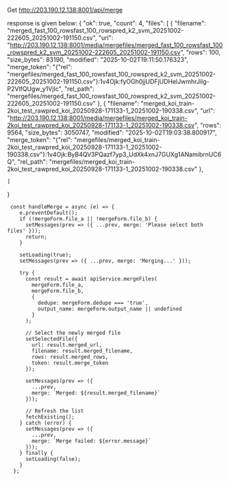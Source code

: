
Get 
http://203.190.12.138:8001/api/merge

response is given below:
{
    "ok": true,
    "count": 4,
    "files": [
        {
            "filename": "merged_fast_100_rowsfast_100_rowspred_k2_svm_20251002-222605_20251002-191150.csv",
            "url": "http://203.190.12.138:8001/media/mergefiles/merged_fast_100_rowsfast_100_rowspred_k2_svm_20251002-222605_20251002-191150.csv",
            "rows": 100,
            "size_bytes": 83190,
            "modified": "2025-10-02T19:11:50.176323",
            "merge_token": "{\"rel\": \"mergefiles/merged_fast_100_rowsfast_100_rowspred_k2_svm_20251002-222605_20251002-191150.csv\"}:1v4Ojk:fyOGh0jjUDFjUDHelJwmhrJilg-P2VlfQUgw_y1VjIc",
            "rel_path": "mergefiles/merged_fast_100_rowsfast_100_rowspred_k2_svm_20251002-222605_20251002-191150.csv"
        },
        {
            "filename": "merged_koi_train-2koi_test_rawpred_koi_20250928-171133-1_20251002-190338.csv",
            "url": "http://203.190.12.138:8001/media/mergefiles/merged_koi_train-2koi_test_rawpred_koi_20250928-171133-1_20251002-190338.csv",
            "rows": 9564,
            "size_bytes": 3050747,
            "modified": "2025-10-02T19:03:38.800917",
            "merge_token": "{\"rel\": \"mergefiles/merged_koi_train-2koi_test_rawpred_koi_20250928-171133-1_20251002-190338.csv\"}:1v4Ojk:ByB4QV3PQazf7yp3_UdXk4xnJ7GUXg1ANamibrnUC6Q",
            "rel_path": "mergefiles/merged_koi_train-2koi_test_rawpred_koi_20250928-171133-1_20251002-190338.csv"
        },

    ]

}



```
 const handleMerge = async (e) => {
    e.preventDefault();
    if (!mergeForm.file_a || !mergeForm.file_b) {
      setMessages(prev => ({ ...prev, merge: 'Please select both files' }));
      return;
    }

    setLoading(true);
    setMessages(prev => ({ ...prev, merge: 'Merging...' }));

    try {
      const result = await apiService.mergeFiles(
        mergeForm.file_a,
        mergeForm.file_b,
        {
          dedupe: mergeForm.dedupe === 'true',
          output_name: mergeForm.output_name || undefined
        }
      );

      // Select the newly merged file
      setSelectedFile({
        url: result.merged_url,
        filename: result.merged_filename,
        rows: result.merged_rows,
        token: result.merge_token
      });

      setMessages(prev => ({ 
        ...prev, 
        merge: `Merged: ${result.merged_filename}` 
      }));

      // Refresh the list
      fetchExisting();
    } catch (error) {
      setMessages(prev => ({ 
        ...prev, 
        merge: `Merge failed: ${error.message}` 
      }));
    } finally {
      setLoading(false);
    }
  };
```